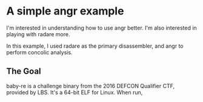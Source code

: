 # A simple angr example
I'm interested in understanding how to use angr better.
I'm also interested in playing with radare more.

In this example, I used radare as the primary disassembler, and angr to perform concolic analysis.

## The Goal
baby-re is a challenge binary from the 2016 DEFCON Qualifier CTF, provided by LBS.
It's a 64-bit ELF for Linux.
When run, 
